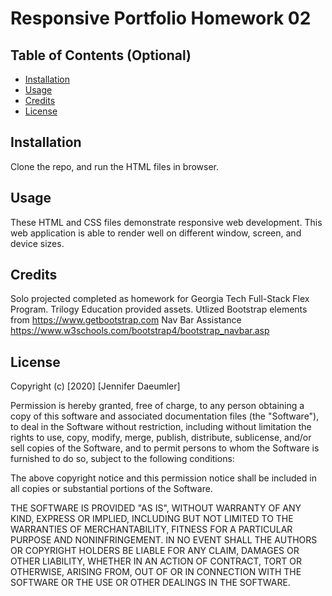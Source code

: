 # Responsive Portfolio Homework 02

## Table of Contents (Optional)

* [Installation](#installation)
* [Usage](#usage)
* [Credits](#credits)
* [License](#license)


## Installation

Clone the repo, and run the HTML files in browser. 


## Usage 
[//]: # (CSS? Did you have one? Add screenshots)
These HTML and CSS files demonstrate responsive web development.  This web application is able to render well on different window, screen, and device sizes.  


## Credits
Solo projected completed as homework for Georgia Tech Full-Stack Flex Program. Trilogy Education provided assets. 
Utlized Bootstrap elements from https://www.getbootstrap.com
Nav Bar Assistance https://www.w3schools.com/bootstrap4/bootstrap_navbar.asp




## License

Copyright (c) [2020] [Jennifer Daeumler]

Permission is hereby granted, free of charge, to any person obtaining a copy of this software and associated documentation files (the "Software"), to deal in the Software without restriction, including without limitation the rights to use, copy, modify, merge, publish, distribute, sublicense, and/or sell copies of the Software, and to permit persons to whom the Software is furnished to do so, subject to the following conditions:

The above copyright notice and this permission notice shall be included in all copies or substantial portions of the Software.

THE SOFTWARE IS PROVIDED "AS IS", WITHOUT WARRANTY OF ANY KIND, EXPRESS OR IMPLIED, INCLUDING BUT NOT LIMITED TO THE WARRANTIES OF MERCHANTABILITY, FITNESS FOR A PARTICULAR PURPOSE AND NONINFRINGEMENT. IN NO EVENT SHALL THE AUTHORS OR COPYRIGHT HOLDERS BE LIABLE FOR ANY CLAIM, DAMAGES OR OTHER LIABILITY, WHETHER IN AN ACTION OF CONTRACT, TORT OR OTHERWISE, ARISING FROM, OUT OF OR IN CONNECTION WITH THE SOFTWARE OR THE USE OR OTHER DEALINGS IN THE SOFTWARE.


